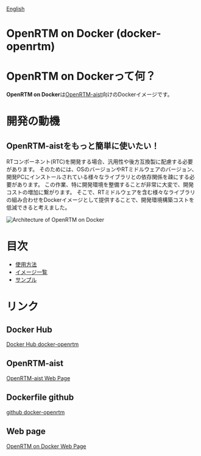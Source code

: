 [English](../index)

OpenRTM on Docker (docker-openrtm)
==================================
# **OpenRTM on Docker**って何？
**OpenRTM on Docker**は[OpenRTM-aist](http://www.openrtm.org/openrtm/)向けのDockerイメージです。

# 開発の動機
## OpenRTM-aistをもっと簡単に使いたい！
RTコンポーネント(RTC)を開発する場合、汎用性や後方互換製に配慮する必要があります。
そのためには、OSのバージョンやRTミドルウェアのバージョン、開発PCにインストールされている様々なライブラリとの依存関係を疎にする必要があります。
この作業、特に開発環境を整備することが非常に大変で、開発コストの増加に繋がります。
そこで、RTミドルウェアを含む様々なライブラリの組み合わせをDockerイメージとして提供することで、開発環境構築コストを低減できると考えました。

![Architecture of OpenRTM on Docker](img/basic.png)

# 目次
* [使用方法](usage)
* [イメージ一覧](image)
* [サンプル](examples)

# リンク

## Docker Hub
[Docker Hub docker-openrtm](https://hub.docker.com/r/takahasi/docker-openrtm/)

## OpenRTM-aist
[OpenRTM-aist Web Page](http://www.openrtm.org/openrtm/)

## Dockerfile github
[github docker-openrtm](https://github.com/takahasi/docker-openrtm)

## Web page
[OpenRTM on Docker Web Page](https://takahasi.github.io/docker-openrtm/)
